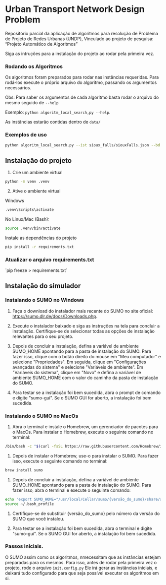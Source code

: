 # Urban Transport Network Design Problem

Repositório parcial da aplicação de algoritmos para resolução de Problema de Projeto de Redes Urbanas (UNDP), Vinculado ao projeto de pesquisa: “Projeto Automático de Algoritmos”

Siga as intruções para a instalação do projeto ao rodar pela primeira vez.

### Rodando os Algoritmos
Os algoritmos foram preparados para rodar nas instâncias requeridas. Para rodá-los execute o próprio arquivo do algoritmo, passando os argumentos necessários.

Obs: Para saber os argumentos de cada algoritmo basta rodar o arquivo do mesmo seguido de `--help`

Exemplo: `python algoritm_local_search,py --help`.

As instâncias estarão contidas dentro de `data/`

### Exemplos de uso
```Bash
python algoritm_local_search.py --ist sioux_falls/siouxFalls.json --bd 20 --it 3 --st 2

```

## Instalação do projeto

1. Crie um ambiente virtual

```Bash
python -m venv .venv
```

2. Ative o ambiente virtual

Windows
```Bash
.venv\Scripts\activate
```
No Linux/Mac (Bash):
```Bash
source .venv/bin/activate
```

Instale as dependências do projeto
```Bash
pip install -r requirements.txt

```

### Atualizar o arquivo requirements.txt
´pip freeze > requirements.txt´

## Instalação do simulador

### Instalando o SUMO no Windows

1.  Faça o download do instalador mais recente do SUMO no site oficial: <https://sumo.dlr.de/docs/Downloads.php>.

2.  Execute o instalador baixado e siga as instruções na tela para concluir a instalação. Certifique-se de selecionar todas as opções de instalação relevantes para o seu projeto.

3.  Depois de concluir a instalação, defina a variável de ambiente SUMO\_HOME apontando para a pasta de instalação do SUMO. Para fazer isso, clique com o botão direito do mouse em "Meu computador" e selecione "Propriedades". Em seguida, clique em "Configurações avançadas do sistema" e selecione "Variáveis de ambiente". Em "Variáveis do sistema", clique em "Novo" e defina a variável de ambiente SUMO\_HOME com o valor do caminho da pasta de instalação do SUMO.

4.  Para testar se a instalação foi bem sucedida, abra o prompt de comando e digite "sumo-gui". Se o SUMO GUI for aberto, a instalação foi bem sucedida.

### Instalando o SUMO no MacOs

1.  Abra o terminal e instale o Homebrew, um gerenciador de pacotes para o MacOs. Para instalar o Homebrew, execute o seguinte comando no terminal:

```Bash
/bin/bash -c "$(curl -fsSL https://raw.githubusercontent.com/Homebrew/install/HEAD/install.sh)"
```

1.  Depois de instalar o Homebrew, use-o para instalar o SUMO. Para fazer isso, execute o seguinte comando no terminal:

```Bash
brew install sumo
```

1.  Depois de concluir a instalação, defina a variável de ambiente SUMO\_HOME apontando para a pasta de instalação do SUMO. Para fazer isso, abra o terminal e execute o seguinte comando:

```Bash
echo 'export SUMO_HOME="/usr/local/Cellar/sumo/{versão_do_sumo}/share/sumo"' >> ~/.bash_profile
source ~/.bash_profile
```

1.  Certifique-se de substituir {versão\_do\_sumo} pelo número da versão do SUMO que você instalou.

2.  Para testar se a instalação foi bem sucedida, abra o terminal e digite "sumo-gui". Se o SUMO GUI for aberto, a instalação foi bem sucedida.

### Passos iniciais.
O SUMO assim como os algoritmos, nmecessitam que as instâncias estejam preparadas para os mesmos. Para isso, antes de rodar pela primeira vez o projeto, rode o arquivo `init.config.py` Ele irá gerar as instâncias iniciais, e deixará tudo configurado para que seja possível executar os algoritmos em si.


